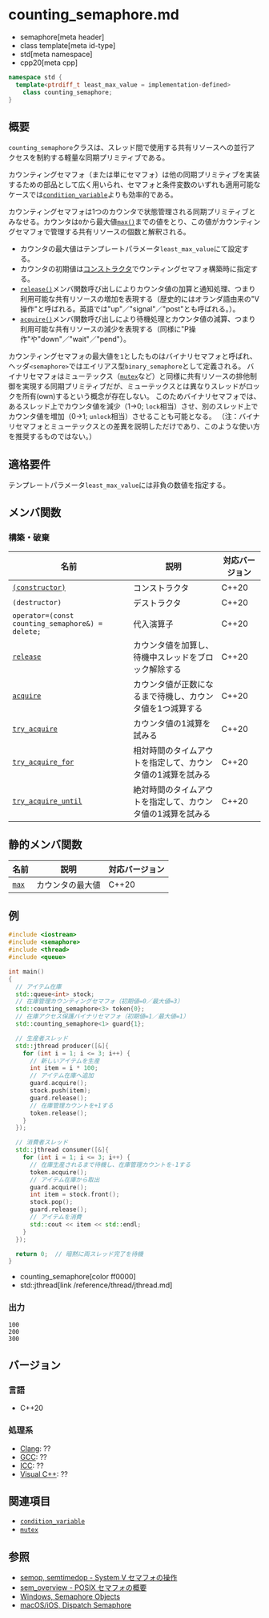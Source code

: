 # counting_semaphore.md
* semaphore[meta header]
* class template[meta id-type]
* std[meta namespace]
* cpp20[meta cpp]

```cpp
namespace std {
  template<ptrdiff_t least_max_value = implementation-defined>
    class counting_semaphore;
}
```

## 概要
`counting_semaphore`クラスは、スレッド間で使用する共有リソースへの並行アクセスを制約する軽量な同期プリミティブである。

カウンティングセマフォ（または単にセマフォ）は他の同期プリミティブを実装するための部品として広く用いられ、セマフォと条件変数のいずれも適用可能なケースでは[`condition_variable`](/reference/condition_variable/condition_variable.md)よりも効率的である。

カウンティングセマフォは1つのカウンタで状態管理される同期プリミティブとみなせる。カウンタは`0`から最大値[`max()`](counting_semaphore/max.md.nolink)までの値をとり、この値がカウンティングセマフォで管理する共有リソースの個数と解釈される。

- カウンタの最大値はテンプレートパラメータ`least_max_value`にて設定する。
- カウンタの初期値は[コンストラクタ](counting_semaphore/op_constructor.md.nolink)でウンティングセマフォ構築時に指定する。
- [`release()`](counting_semaphore/release.md.nolink)メンバ関数呼び出しによりカウンタ値の加算と通知処理、つまり利用可能な共有リソースの増加を表現する（歴史的にはオランダ語由来の"V操作"と呼ばれる。英語では"up"／"signal"／"post"とも呼ばれる。）。
- [`acquire()`](counting_semaphore/acquire.md.nolink)メンバ関数呼び出しにより待機処理とカウンタ値の減算、つまり利用可能な共有リソースの減少を表現する（同様に"P操作"や"down"／"wait"／"pend"）。

カウンティングセマフォの最大値を`1`としたものはバイナリセマフォと呼ばれ、ヘッダ`<semaphore>`ではエイリアス型`binary_semaphore`として定義される。
バイナリセマフォはミューテックス（[`mutex`](/reference/mutex/mutex.md)など）と同様に共有リソースの排他制御を実現する同期プリミティブだが、ミューテックスとは異なりスレッドがロックを所有(own)するという概念が存在しない。
このためバイナリセマフォでは、あるスレッド上でカウンタ値を減少（1→0; `lock`相当）させ、別のスレッド上でカウンタ値を増加（0→1; `unlock`相当）させることも可能となる。
（注：バイナリセマフォとミューテックスとの差異を説明しただけであり、このような使い方を推奨するものではない。）


## 適格要件
テンプレートパラメータ`least_max_value`には非負の数値を指定する。


## メンバ関数
### 構築・破棄

| 名前            | 説明           | 対応バージョン |
|-----------------|----------------|----------------|
| [`(constructor)`](counting_semaphore/op_constructor.md.nolink) | コンストラクタ | C++20 |
| `(destructor)` | デストラクタ | C++20 |
| `operator=(const counting_semaphore&) = delete;` | 代入演算子 | C++20 |
| [`release`](counting_semaphore/release.md.nolink) | カウンタ値を加算し、待機中スレッドをブロック解除する | C++20 |
| [`acquire`](counting_semaphore/acquire.md.nolink) | カウンタ値が正数になるまで待機し、カウンタ値を1つ減算する | C++20 |
| [`try_acquire`](counting_semaphore/try_acquire.md.nolink) | カウンタ値の1減算を試みる | C++20 |
| [`try_acquire_for`](counting_semaphore/try_acquire_for.md.nolink) | 相対時間のタイムアウトを指定して、カウンタ値の1減算を試みる | C++20 |
| [`try_acquire_until`](counting_semaphore/try_acquire_until.md.nolink) | 絶対時間のタイムアウトを指定して、カウンタ値の1減算を試みる | C++20 |

## 静的メンバ関数

| 名前            | 説明           | 対応バージョン |
|-----------------|----------------|----------------|
| [`max`](counting_semaphore/max.md.nolink) | カウンタの最大値 | C++20 |


## 例
```cpp example
#include <iostream>
#include <semaphore>
#include <thread>
#include <queue>

int main()
{
  // アイテム在庫
  std::queue<int> stock;
  // 在庫管理カウンティングセマフォ（初期値=0／最大値=3）
  std::counting_semaphore<3> token{0};
  // 在庫アクセス保護バイナリセマフォ（初期値=1／最大値=1）
  std::counting_semaphore<1> guard{1};

  // 生産者スレッド
  std::jthread producer([&]{
    for (int i = 1; i <= 3; i++) {
      // 新しいアイテムを生産
      int item = i * 100;
      // アイテム在庫へ追加
      guard.acquire();
      stock.push(item);
      guard.release();
      // 在庫管理カウントを+1する
      token.release();
    }
  });

  // 消費者スレッド
  std::jthread consumer([&]{
    for (int i = 1; i <= 3; i++) {
      // 在庫生産されるまで待機し、在庫管理カウントを-1する
      token.acquire();
      // アイテム在庫から取出
      guard.acquire();
      int item = stock.front();
      stock.pop();
      guard.release();
      // アイテムを消費
      std::cout << item << std::endl;
    }
  });

  return 0;  // 暗黙に両スレッド完了を待機
}
```
* counting_semaphore[color ff0000]
* std::jthread[link /reference/thread/jthread.md]

### 出力
```
100
200
300
```


## バージョン
### 言語
- C++20

### 処理系
- [Clang](/implementation.md#clang): ??
- [GCC](/implementation.md#gcc): ??
- [ICC](/implementation.md#icc): ??
- [Visual C++](/implementation.md#visual_cpp): ??


## 関連項目
- [`condition_variable`](condition_variable/condition_variable.md)
- [`mutex`](mutex/mutex.md)


## 参照
- [semop, semtimedop - System V セマフォの操作](https://linuxjm.osdn.jp/html/LDP_man-pages/man2/semop.2.html)
- [sem_overview - POSIX セマフォの概要](https://linuxjm.osdn.jp/html/LDP_man-pages/man7/sem_overview.7.html)
- [Windows, Semaphore Objects](https://docs.microsoft.com/en-us/windows/win32/sync/semaphore-objects)
- [macOS/iOS, Dispatch Semaphore](https://developer.apple.com/documentation/dispatch/dispatch_semaphore)

